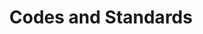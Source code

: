 ---
layout: docs
title: Codes and Standards
prev_section: home
next_section: installation
permalink: /docs/pa-codes/
---